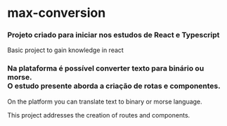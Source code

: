 # max-conversion

### Projeto criado para iniciar nos estudos de React e Typescript
 <p>Basic project to gain knowledge in react</p>
 
### Na plataforma é possível converter texto para binário ou morse.<br/>O estudo presente aborda a criação de rotas e componentes.
<p>On the platform you can translate text to binary or morse language.</p>
 <p>This project addresses the creation of routes and components.</p>
